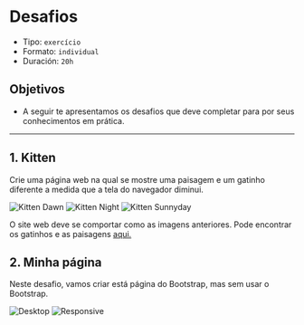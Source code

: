 # Desafios

- Tipo: `exercício`
- Formato: `individual`
- Duración: `20h`

## Objetivos

- A seguir te apresentamos os desafios que deve completar para por seus
  conhecimentos em prática.

***

## 1. Kitten

Crie uma página web na qual se mostre uma paisagem e um gatinho diferente a
medida que a tela do navegador diminui.

![Kitten Dawn][1]  ![Kitten Night][2]  ![Kitten Sunnyday][3]

 [1]:
 https://raw.githubusercontent.com/Laboratoria/curricula-js/085543c5f0477cffcd3619ad3ffc3c03106caefc/04-social-network/00-rwd/06-code-challenges/kitten-dawn.png
 [2]:
 https://raw.githubusercontent.com/Laboratoria/curricula-js/085543c5f0477cffcd3619ad3ffc3c03106caefc/04-social-network/00-rwd/06-code-challenges/kitten-night.png
 [3]:
 https://raw.githubusercontent.com/Laboratoria/curricula-js/085543c5f0477cffcd3619ad3ffc3c03106caefc/04-social-network/00-rwd/06-code-challenges/kitten-sunnyday.png

O site web deve se comportar como as imagens anteriores. Pode encontrar os
gatinhos e as paisagens [aqui.](https://github.com/rafaelbcerri/kitten)

## 2. Minha página

Neste desafio, vamos criar está página do Bootstrap, mas sem usar o Bootstrap.

![Desktop][4]  ![Responsive][5]

 [4]:
 https://raw.githubusercontent.com/Laboratoria/curricula-js/085543c5f0477cffcd3619ad3ffc3c03106caefc/04-social-network/00-rwd/06-code-challenges/desktop.png
 [5]:
 https://raw.githubusercontent.com/Laboratoria/curricula-js/085543c5f0477cffcd3619ad3ffc3c03106caefc/04-social-network/00-rwd/06-code-challenges/responsive.png
